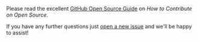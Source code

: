 Please read the excellent [GitHub Open Source Guide](https://opensource.guide/how-to-contribute/) on *How to Contribute on Open Source*.

If you have any further questions just [open a new issue](https://github.com/kitodo/kitodo-presentation/issues/new) and we'll be happy to assist!

